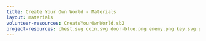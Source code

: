 ```yaml
---
title: Create Your Own World - Materials
layout: materials
volunteer-resources: CreateYourOwnWorld.sb2
project-resources: chest.svg coin.svg door-blue.png enemy.png key.svg person.png player.png room1.png room2.png room3.png sign.svg CreateYourOwnWorldResources.sb2
---
```

